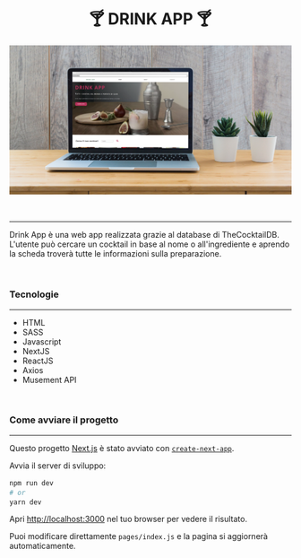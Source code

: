 <h1 align="center">🍸 DRINK APP 🍸</h1>
<p align="center">
  <img src="./public/mockup.png" alt="DrinkApp" width=600/>
</p>
<br>
<hr height:"2"/>
<p>Drink App è una web app realizzata grazie al database di TheCocktailDB. L'utente può cercare un cocktail in base al nome o all'ingrediente e aprendo la scheda troverà tutte le informazioni sulla preparazione.</p>
<br>

<h3 >Tecnologie</h3>
<hr height:"2"/>
<ul>
    <li>HTML</li>
    <li>SASS</li>
    <li>Javascript</li>
    <li>NextJS</li>
    <li>ReactJS</li>
    <li>Axios</li>
    <li>Musement API</li>
</ul>
<br>

 <h3>Come avviare il progetto</h3>
 <hr height:"2"/>

Questo progetto [Next.js](https://nextjs.org/) è stato avviato con [`create-next-app`](https://github.com/vercel/next.js/tree/canary/packages/create-next-app).

Avvia il server di sviluppo:

```bash
npm run dev
# or
yarn dev
```

Apri [http://localhost:3000](http://localhost:3000) nel tuo browser per vedere il risultato.

Puoi modificare direttamente `pages/index.js` e la pagina si aggiornerà automaticamente.
<br>
